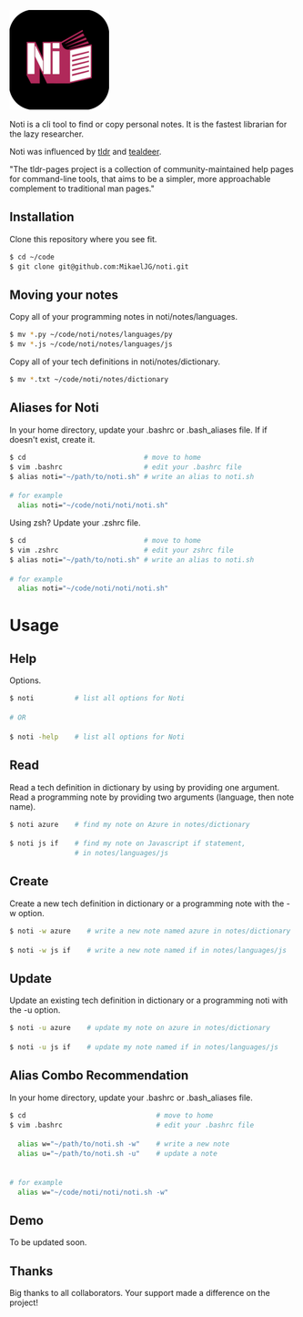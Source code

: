 
![Logo](https://github.com/MikaelJG/noti/blob/master/assets/noti_logo2.png)

Noti is a cli tool to find or copy personal notes. It is the fastest librarian for the lazy researcher.

Noti was influenced by [tldr](https://github.com/tldr-pages) and [tealdeer](https://github.com/dbrgn/tealdeer).

"The tldr-pages project is a collection of community-maintained help pages for command-line tools, that aims to be a simpler, more approachable complement to traditional man pages."


## Installation

Clone this repository where you see fit.

```bash
$ cd ~/code
$ git clone git@github.com:MikaelJG/noti.git
```
## Moving your notes

Copy all of your programming notes in noti/notes/languages.

```bash
$ mv *.py ~/code/noti/notes/languages/py
$ mv *.js ~/code/noti/notes/languages/js
```

Copy all of your tech definitions in noti/notes/dictionary.

```bash
$ mv *.txt ~/code/noti/notes/dictionary
```

## Aliases for Noti

In your home directory, update your .bashrc or .bash_aliases file. If if doesn't exist, create it.

```bash
$ cd                             # move to home
$ vim .bashrc                    # edit your .bashrc file
$ alias noti="~/path/to/noti.sh" # write an alias to noti.sh

# for example
  alias noti="~/code/noti/noti/noti.sh"
```

Using zsh? Update your .zshrc file.

```bash
$ cd                             # move to home
$ vim .zshrc                     # edit your zshrc file 
$ alias noti="~/path/to/noti.sh" # write an alias to noti.sh

# for example
  alias noti="~/code/noti/noti/noti.sh"
```

# Usage  

## Help

Options.

```bash
$ noti          # list all options for Noti 

# OR

$ noti -help    # list all options for Noti 
```
## Read

Read a tech definition in dictionary by using by providing one argument. Read a programming
note by providing two arguments (language, then note name).

```bash
$ noti azure    # find my note on Azure in notes/dictionary

$ noti js if    # find my note on Javascript if statement,
                # in notes/languages/js
```
## Create

Create a new tech definition in dictionary or a programming note with the -w option.

```bash
$ noti -w azure    # write a new note named azure in notes/dictionary

$ noti -w js if    # write a new note named if in notes/languages/js
```

## Update

Update an existing tech definition in dictionary or a programming noti with the -u option.

```bash
$ noti -u azure    # update my note on azure in notes/dictionary

$ noti -u js if    # update my note named if in notes/languages/js
```

## Alias Combo Recommendation

In your home directory, update your .bashrc or .bash_aliases file.

```bash
$ cd                                # move to home
$ vim .bashrc                       # edit your .bashrc file

  alias w="~/path/to/noti.sh -w"    # write a new note
  alias u="~/path/to/noti.sh -u"    # update a note


# for example
  alias w="~/code/noti/noti/noti.sh -w"
```

## Demo

To be updated soon.

## Thanks 

Big thanks to all collaborators. Your support made a difference on the project!

